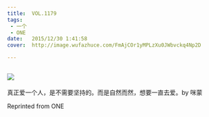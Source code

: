 ```yaml
---
title:	VOL.1179
tags:
 - 一个
 - ONE
date:	2015/12/30 1:41:58
cover:	http://image.wufazhuce.com/FmAjCOr1yMPLzXu0JWbvckq4Np2D

---
```

![](http://image.wufazhuce.com/FmAjCOr1yMPLzXu0JWbvckq4Np2D)
---

真正爱一个人，是不需要坚持的。而是自然而然，想要一直去爱。by 咪蒙
 
Reprinted from ONE
